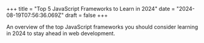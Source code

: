 +++
title = "Top 5 JavaScript Frameworks to Learn in 2024"
date = "2024-08-19T07:56:36.069Z"
draft = false
+++

  An overview of the top JavaScript frameworks you should consider learning in 2024 to stay ahead in web development.
        